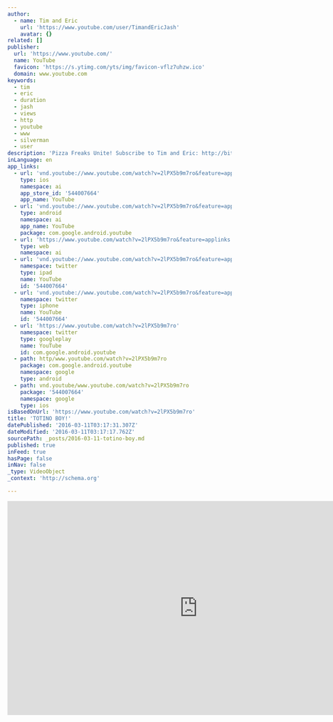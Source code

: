 ```yaml
---
author:
  - name: Tim and Eric
    url: 'https://www.youtube.com/user/TimandEricJash'
    avatar: {}
related: []
publisher:
  url: 'https://www.youtube.com/'
  name: YouTube
  favicon: 'https://s.ytimg.com/yts/img/favicon-vflz7uhzw.ico'
  domain: www.youtube.com
keywords:
  - tim
  - eric
  - duration
  - jash
  - views
  - http
  - youtube
  - www
  - silverman
  - user
description: 'Pizza Freaks Unite! Subscribe to Tim and Eric: http://bit.ly/TIMandERICsubscribe Connect with Jash Online: Follow Jash on Twitter: http://twitter.com/Jash Like Jash on Facebook: http://Facebook.com/JashNetwork Check Out Friends of Jash: Sarah Silverman: http://www.youtube.com/user/SilvermanVideos Michael Cera: http://www.youtube.com/user/MichaelCeraJash Tim and Eric: http://www.youtube.com/user/TimandEricJash Reggie Watts: http://www.youtube.com/user/ReggieWattsJash Buh: http://www.youtube.com/user/buhhhhhhhhhhhhhhhh Stock Footage Provided by Pond5: http://www.pond5.com About Jash: Founded and featuring original content by partners Sarah Silverman, Michael Cera, Tim and Eric, and Reggie Watts, JASH is the first fully realized network to offer all its comedic partners complete creative autonomy.'
inLanguage: en
app_links:
  - url: 'vnd.youtube://www.youtube.com/watch?v=2lPX5b9m7ro&feature=applinks'
    type: ios
    namespace: ai
    app_store_id: '544007664'
    app_name: YouTube
  - url: 'vnd.youtube://www.youtube.com/watch?v=2lPX5b9m7ro&feature=applinks'
    type: android
    namespace: ai
    app_name: YouTube
    package: com.google.android.youtube
  - url: 'https://www.youtube.com/watch?v=2lPX5b9m7ro&feature=applinks'
    type: web
    namespace: ai
  - url: 'vnd.youtube://www.youtube.com/watch?v=2lPX5b9m7ro&feature=applinks'
    namespace: twitter
    type: ipad
    name: YouTube
    id: '544007664'
  - url: 'vnd.youtube://www.youtube.com/watch?v=2lPX5b9m7ro&feature=applinks'
    namespace: twitter
    type: iphone
    name: YouTube
    id: '544007664'
  - url: 'https://www.youtube.com/watch?v=2lPX5b9m7ro'
    namespace: twitter
    type: googleplay
    name: YouTube
    id: com.google.android.youtube
  - path: http/www.youtube.com/watch?v=2lPX5b9m7ro
    package: com.google.android.youtube
    namespace: google
    type: android
  - path: vnd.youtube/www.youtube.com/watch?v=2lPX5b9m7ro
    package: '544007664'
    namespace: google
    type: ios
isBasedOnUrl: 'https://www.youtube.com/watch?v=2lPX5b9m7ro'
title: 'TOTINO BOY!'
datePublished: '2016-03-11T03:17:31.307Z'
dateModified: '2016-03-11T03:17:17.762Z'
sourcePath: _posts/2016-03-11-totino-boy.md
published: true
inFeed: true
hasPage: false
inNav: false
_type: VideoObject
_context: 'http://schema.org'

---
```

<iframe src="https://cdn.embedly.com/widgets/media.html?src=https%3A%2F%2Fwww.youtube.com%2Fembed%2F2lPX5b9m7ro%3Ffeature%3Doembed&amp;url=https%3A%2F%2Fwww.youtube.com%2Fwatch%3Fv%3D2lPX5b9m7ro&amp;image=https%3A%2F%2Fi.ytimg.com%2Fvi%2F2lPX5b9m7ro%2Fhqdefault.jpg&amp;key=b7d04c9b404c499eba89ee7072e1c4f7&amp;type=text%2Fhtml&amp;schema=youtube" width="854" height="480" scrolling="no" frameborder="0" allowfullscreen="allowfullscreen" style=""></iframe>
